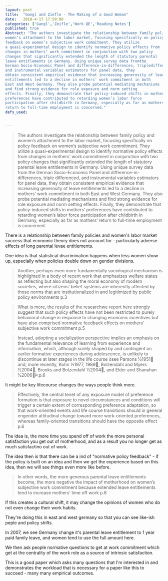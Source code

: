 ```yaml
---
layout: post
title:  "Gangl and Ziefle - The Making of a Good Woman"
date:   2018-4-17 17:50:00
categories: ['Gangl','Zeifle','Work QE','Reading Notes']
published: true
Abstract: "The authors investigate the relationship between family policy and
women’s attachment to the labor market, focusing specifically on policy
feedback on women’s subjective work commitment. They utilize
a quasi-experimental design to identify normative policy effects from
changes in mothers’ work commitment in conjunction with two policy
changes that significantly extended the length of statutory parental
leave entitlements in Germany. Using unique survey data fromthe
German Socio-Economic Panel and difference-in-differences, tripledifferenced,
and instrumental variables estimators for panel data, they
obtain consistent empirical evidence that increasing generosity of leave
entitlements led to a decline in mothers’ work commitment in both
East and West Germany. They also probe potential mediating mechanisms
and find strong evidence for role exposure and norm setting
effects. Finally, they demonstrate that policy-induced shifts in mothers’
preferences have contributed to retarding women’s labor force
participation after childbirth in Germany, especially as far as mothers’
return to full-time employment is concerned."
defs_used:


---
```

>The authors investigate the relationship between family policy and
women’s attachment to the labor market, focusing specifically on policy
feedback on women’s subjective work commitment. They utilize
a quasi-experimental design to identify normative policy effects from
changes in mothers’ work commitment in conjunction with two policy
changes that significantly extended the length of statutory parental
leave entitlements in Germany. Using unique survey data from the
German Socio-Economic Panel and difference-in-differences, triple differenced,
and instrumental variables estimators for panel data, they
obtain consistent empirical evidence that increasing generosity of leave
entitlements led to a decline in mothers’ work commitment in both
East and West Germany. They also probe potential mediating mechanisms
and find strong evidence for role exposure and norm setting
effects. Finally, they demonstrate that policy-induced shifts in mothers’
preferences have contributed to retarding women’s labor force
participation after childbirth in Germany, especially as far as mothers’
return to full-time employment is concerned.

There is a relationship between family policies and women's labor market success that economic theory does not account for - particularly adverse effects of long parental levae entitlements.

One idea is that statistical discrimination happens when less women show up, especially when policies double down on gender divisions.
>Another, perhaps even more fundamentally sociological mechanism
is highlighted in a body of recent work that emphasizes welfare states
as reflecting but also shaping the moral economy of modern societies, where
citizens’ belief systems are inherently affected by those norms that are institutionalized
in and legitimized by public policy environments p.3

>What is more, the results of the researchwe report here strongly suggest that
such policy effects have not been restricted to purely behavioral change in
response to changing economic incentives but have also comprised normative
feedback effects on mothers’ subjective work commitment p.5

>Instead, adopting a socialization perspective implies an emphasis on the
fundamental relevance of learning from experience and information, which,
although surely shaped by and contingent on earlier formative experiences
during adolescence, is unlikely to discontinue at later stages in the life course
ðsee Parsons ½1951 and, more recently, Kohn ½1977, 1989, Bolzendahl and
Myers ½2004, Brooks and Bolzendahl ½2004, and Elder and Shanahan
½2006Þ.p.6

It might be key lifecourse changes the ways people think more.
>Effectively, the central tenet of any exposure model
of preference formation is that exposure to novel circumstances and conditions
will trigger a certain extent of corresponding preference adaptation,
so that work-oriented events and life course transitions should in general engender
attitudinal change toward more work-oriented preferences, whereas
family-oriented transitions should have the opposite effect p.6

The idea is, the more time you spend off of work the more personal satisfaction you get out of motherhood, and as a result you no longer get as much satisfactino out of work.

The idea then is that there can be a ind of "normative policy feedback" - if the policy is built on an idea and then we get the experience based on this idea, then we will see things even more like before.

>In other words, the more generous
parental leave entitlements become, the more negative the impact of
motherhood on women’s subjective work commitment because extended
leave entitlements tend to increase mothers’ time off work p.8

If this creates a cultural shift, it may change the opinions of women who do not even change their work habits.

They're doing this in east and west germany so that you can see like-ish peple and policy shifts.

In 2007, we see Germany change it's parental leave entitlement to 1 year paid family leave, and women tend to use the full amount here.

We then ask people normative questions to get at work commitment which get at the centrality of the work role as a source of intrinsic satisfaction.


This is a good paper which asks many questions that I'm interested in and demonstrates the workload that is necessary for a paper like this to succeed - many many empirical outcomes. 
